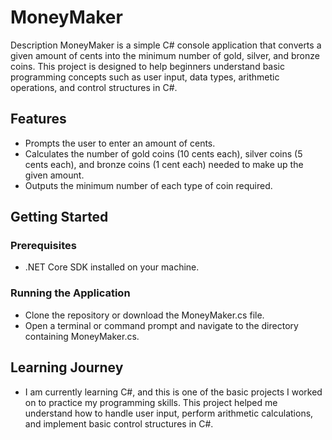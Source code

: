 # MoneyMaker
Description
MoneyMaker is a simple C# console application that converts a given amount of cents into the minimum number of gold, silver, and bronze coins. This project is designed to help beginners understand basic programming concepts such as user input, data types, arithmetic operations, and control structures in C#.

## Features
- Prompts the user to enter an amount of cents.
- Calculates the number of gold coins (10 cents each), silver coins (5 cents each), and bronze coins (1 cent each) needed to make up the given amount.
- Outputs the minimum number of each type of coin required.

## Getting Started

### Prerequisites
- .NET Core SDK installed on your machine.

### Running the Application
- Clone the repository or download the MoneyMaker.cs file.
- Open a terminal or command prompt and navigate to the directory containing MoneyMaker.cs.

## Learning Journey
- I am currently learning C#, and this is one of the basic projects I worked on to practice my programming skills. This project helped me understand how to handle user input, perform arithmetic calculations, and implement basic control structures in C#.
